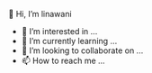 👋 Hi, I’m linawani
- 👀 I’m interested in ...
- 🌱 I’m currently learning ...
- 💞 I’m looking to collaborate on ...
- 📫 How to reach me ...



